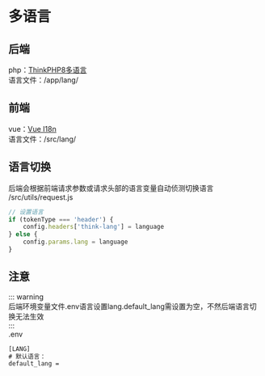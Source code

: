 # 多语言

## 后端
php：[ThinkPHP8多语言](https://doc.thinkphp.cn/v8_0/lang.html)  
语言文件：/app/lang/

## 前端
vue：[Vue I18n](https://vue-i18n.intlify.dev/)  
语言文件：/src/lang/

## 语言切换  
后端会根据前端请求参数或请求头部的语言变量自动侦测切换语言  
/src/utils/request.js  
```js
// 设置语言
if (tokenType === 'header') {
    config.headers['think-lang'] = language
} else {
    config.params.lang = language
}
```

## 注意
::: warning  
后端环境变量文件.env语言设置lang.default_lang需设置为空，不然后端语言切换无法生效  
:::  
.env
```txt
[LANG]
# 默认语言：
default_lang = 
```